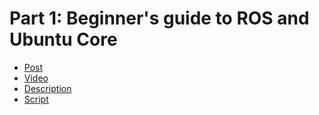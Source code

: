 # Part 1: Beginner's guide to ROS and Ubuntu Core

- [Post](part1/post.md)
- [Video](https://youtu.be/KidVVqbsIHI)
- [Description](part1/description.txt)
- [Script](part1/script.txt)
